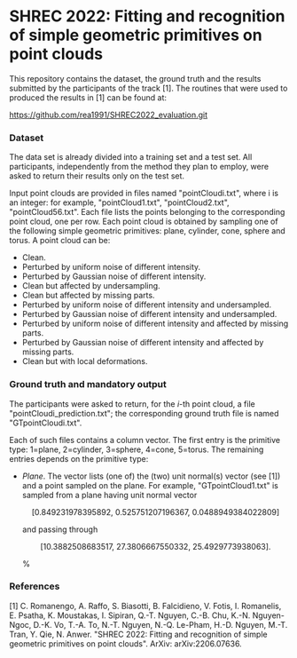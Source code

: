 # SHREC 2022: Fitting and recognition of simple geometric primitives on point clouds

This repository contains the dataset, the ground truth and the results submitted by the participants of the track [1]. The routines that were used to produced the results in [1] can be found at:

https://github.com/rea1991/SHREC2022_evaluation.git

### Dataset
The data set is already divided into a training set and a test set. All participants, independently from the method they plan to employ, were asked to return their results only on the test set.

Input point clouds are provided in files named "pointCloudi.txt", where i is an integer: for example, "pointCloud1.txt", "pointCloud2.txt", "pointCloud56.txt". Each file lists the points belonging to the corresponding point cloud, one per row. Each point cloud is obtained by sampling one of the following simple geometric primitives: plane, cylinder, cone, sphere and torus. A point cloud can be:
- Clean.
- Perturbed by uniform noise of different intensity.
- Perturbed by Gaussian noise of different intensity.
- Clean but affected by undersampling.
- Clean but affected by missing parts.
- Perturbed by uniform noise of different intensity and undersampled.
- Perturbed by Gaussian noise of different intensity and undersampled.
- Perturbed by uniform noise of different intensity and affected by missing parts.
- Perturbed by Gaussian noise of different intensity and affected by missing parts.
- Clean but with local deformations.

### Ground truth and mandatory output
The participants were asked to return, for the $i$-th point cloud, a file "pointCloudi\_prediction.txt"; the corresponding ground truth file is named "GTpointCloudi.txt".

Each of such files contains a column vector. The first entry is the primitive type: 1=plane, 2=cylinder, 3=sphere, 4=cone, 5=torus. The remaining entries depends on the primitive type:
- *Plane*. The vector lists (one of) the (two) unit normal(s) vector (see [1]) and a point sampled on the plane. For example, "GTpointCloud1.txt" is sampled from a plane having unit normal vector <p style="text-align: center;">[0.849231978395892, 0.525751207196367, 0.0488949384022809]</p> and passing through <p style="text-align: center;">[10.3882508683517, 27.3806667550332, 25.4929773938063].</p>
    %


### References
[1]  C. Romanengo, A. Raffo, S. Biasotti, B. Falcidieno, V. Fotis, I. Romanelis, E. Psatha, K. Moustakas, I. Sipiran, Q.-T. Nguyen, C.-B. Chu, K.-N. Nguyen-Ngoc, D.-K. Vo, T.-A. To, N.-T. Nguyen, N.-Q. Le-Pham, H.-D. Nguyen, M.-T. Tran, Y. Qie, N. Anwer. "SHREC 2022: Fitting and recognition of simple geometric primitives on point clouds". ArXiv: arXiv:2206.07636.
